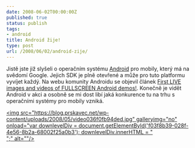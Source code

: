 ```yaml
---
date: 2008-06-02T00:00:00Z
published: true
status: publish
tags:
- android
title: Android žije!
type: post
url: /2008/06/02/android-zije/
---
```


<p>Jistě jste již slyšeli o operačním systému <a href="https://code.google.com/android/">Android</a> pro mobily, který má na svědomí Google. Jejich SDK je plně otevřené a může pro tuto platformu vyvíjet každý. Na webu komunity Androidu se objevil článek <a href="https://androidcommunity.com/first-live-images-of-fullscreen-android-demo-20080528/">First LIVE images and videos of FULLSCREEN Android demos!</a>. Konečně je vidět Android v akci a osobně se mi dost libí jaká konkurence tu na trhu s operačními systémy pro mobily vzniká.</p> <p> <div class="wlWriterSmartContent" style="padding-right: 0px;padding-left: 0px;padding-bottom: 0px;margin: 0px;padding-top: 0px"><div style="margin: 0px;padding: 0px"><div><a href="https://www.youtube.com/watch?v=arXolJrLVEg&amp;hl=en" target="_new">&lt;img src=&quot;https://blog.prskavec.net/wp-content/uploads/2008/05/video036f0fb94ded.jpg&quot; galleryimg=&quot;no&quot; onload=&quot;var downlevelDiv = document.getElementById(&#039;f03f8b39-028f-4e56-8b2a-68002f25a0b3&#039;); downlevelDiv.innerHTML = &quot;<div>&quot;;" alt=""/&gt;</a></div></div></div></p>
